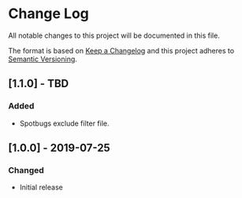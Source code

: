 # Change Log
All notable changes to this project will be documented in this file.

The format is based on [Keep a Changelog](http://keepachangelog.com/)
and this project adheres to [Semantic Versioning](http://semver.org/).

## [1.1.0] - TBD
### Added
- Spotbugs exclude filter file.

## [1.0.0] - 2019-07-25
### Changed
- Initial release
